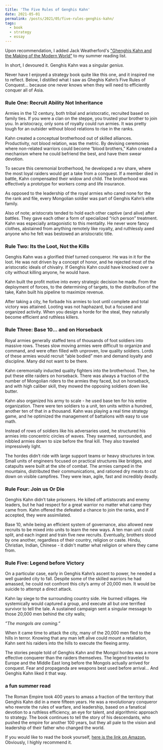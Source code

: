 ```yaml
---
title: 'The Five Rules of Genghis Kahn'
date: 2021-05-01
permalink: /posts/2021/05/five-rules-genghis-kahn/
tags:
  - book
  - strategy
  - essay
---
```


Upon recommendation, I added Jack Weatherford's ["Ghenghis Kahn and the Making of the Modern World”](https://www.amazon.com/Genghis-Khan-Making-Modern-World/dp/0609809644/ref=sr_1_3?dchild=1&keywords=genghis+khan&qid=1625752944&sr=8-3) to my summer reading list.

In short, I devoured it. Genghis Kahn was a singular *genius.*

Never have I enjoyed a strategy book quite like this one, and it inspired me to reflect. Below, I distilled what I saw as Gheghis Kahn’s Five Rules of Conquest… because one never knows when they will need to efficiently conquer all of Asia.

### Rule One: Recruit Ability Not Inheritance

Armies in the 12 century, both tribal and aristocratic, recruited based on family ties. If you were a clan on the steppe, you trusted your brother to join you. In aristocracy, only sons of royalty could run armies. It was pretty tough for an outsider without blood relations to rise in the ranks.

Kahn created a conceptual brotherhood out of skilled alliances. Productivity, not blood relation, was the metric. By devising ceremonies where non-related warriors could become “blood brothers,” Kahn created a mechanism where he could befriend the best, and have them swear devotion.

To secure this ceremonial brotherhood, he developed a rev share, where the most loyal raiders would get a take from a conquest. If a member died in battle, Kahn compensated their widow and child. The brotherhood was effectively a  prototype for workers comp and life insurance.

As opposed to the leadership of the royal armies who cared none for the the rank and file, every Mongolian soldier was part of Genghis Kahn’s elite family.

Also of note; aristocrats tended to hold each other captive (and alive) after battles. They gave each other a form of specialized “rich person” treatment. Kahn was especially antagonistic to this mentality. He never wore fancy clothes, abstained from anything remotely like royalty, and ruthlessly axed anyone who he felt was bestowed an aristocratic title.

### Rule Two: Its the Loot, Not the Kills

Genghis Kahn was a glorified thief turned conqueror. He was in it for the loot. He was not driven by a concept of honor, and he rejected most of the aristocratic ideals of chivalry. If Genghis Kahn could have knocked over a city without killing anyone, he would have.

Kahn built the profit motive into every strategic decision he made. From the deployment of forces, to the determining of targets, to the distribution of the take, Kahn built his pipeline to maximize revenue.

After taking a city, he forbade his armies to loot until complete and total victory was attained. Looting was not haphazard, but a focused and organized activity. When you design a horde for the steal, they naturally become efficient and ruthless killers.

### Rule Three: Base 10... and on Horseback

Royal armies generally staffed tens of thousands of foot soldiers into massive rows. Theses slow moving armies were difficult to organize and command, and were often filled with unproven, low quality soldiers. Lords of these armies would recruit “able bodied” men and demand loyalty and discipline. Many did not want to be there.

Kahn ceremonially inducted quality fighters into the brotherhood. Then, he put these elite raiders on horseback. There was always a fraction of the number of Mongolian riders to the armies they faced, but on horseback, and with high caliber skill, they mowed the opposing soldiers down like butter.

Kahn also organized his army to scale - he used base ten for his entire organization. There were ten soldiers to a unit, ten units within a hundred, another ten of that in a thousand. Kahn was playing a real time strategy game, and he optimized the management of battalions with easy to use math.

Instead of rows of soldiers like his adversaries used, he structured his armies into concentric circles of waves. They swarmed, surrounded, and nibbled armies down to size before the final kill. They also traveled impressively light.

The hordes didn’t ride with large support teams or heavy structures in tow. Small units of engineers focused on practical structures like bridges, and catapults were built at the site of combat. The armies camped in the mountains, distributed their communications, and rationed dry meats to cut down on visible campfires. They were lean, agile, fast and incredibly deadly.


### Rule Four: Join us Or Die

Genghis Kahn didn’t take prisoners. He killed off artistocrats and enemy leaders, but he had respect for a great warrior no matter what camp they came from. Kahn offered the defeated a chance to join the ranks, and if accepted, they were assimilated.

Base 10, while being an efficient system of governance, also allowed new recruits to be mixed into units to learn the new ways. A ten man unit could split, and each ingest and train five new recruits. Eventually, brothers stood by one another, regardless of their country, religion or caste. Hindu, Christian, Indian, Chinese - it didn't matter what religion or where they came from.


### Rule Five: Legend before Victory

On a particular case, early in Genghis Kahn’s ascent to power, he needed a well guarded city to fall. Despite some of the skilled warriors he had amassed, he could not confront this city’s army of 20,000 men. It would be suicide to attempt a direct attack.

Kahn lay siege to the surrounding country side. He burned villages. He systemically would captured a group, and execute all but one terrified survivor to tell the tale. A sustained campaign sent a singular message to those 20,000 men behind the city walls;

*”The mongols are coming.”*

When it came time to attack the city, many of the 20,000 men fled to the hills in terror. Knowing that any man left alive could mount a retaliation, Kahn sent his raiders into the hills to execute the fleeing army.

The stories people told of Genghis Kahn and the Mongol hordes was a more effective conquerer than the raiders themselves. The legend traveled to Europe and the Middle East long before the Mongols actually arrived for conquest. Fear and propaganda are weapons best used before arrival… And Genghis Kahn liked it that way.


### a fun summer read

The Roman Empire took 400 years to amass a fraction of the territory that Genghis Kahn did in a mere fifteen years. He was a revolutionary conqueror who rewrote the rules of warfare, and leadership, based on a fanatical devotion to a ruthless efficiency, an eye for talent, and algorithmic approach to strategy. The book continues to tell the story of his descendants, who pushed the empire for another 100 years, but they all pale to the vision and leadership of their father who changed the world.

If you would like to read the book yourself, [here is the link on Amazon.](https://www.amazon.com/Genghis-Khan-Making-Modern-World/dp/0609809644/ref=sr_1_3?dchild=1&keywords=genghis+khan&qid=1625752944&sr=8-3) Obviously, I highly recommend it.
